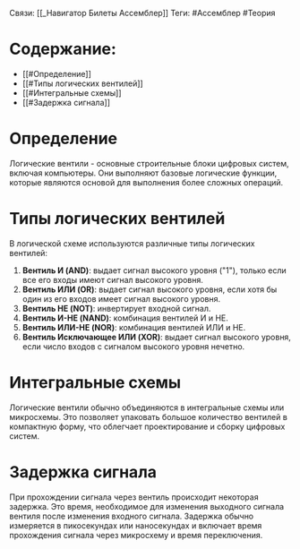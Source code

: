 Связи: [[_Навигатор Билеты Ассемблер]]
Теги: #Ассемблер #Теория 

# Содержание:
- [[#Определение]]
- [[#Типы логических вентилей]]
- [[#Интегральные схемы]]
- [[#Задержка сигнала]]

# Определение
Логические вентили - основные строительные блоки цифровых систем, включая компьютеры. Они выполняют базовые логические функции, которые являются основой для выполнения более сложных операций.

# Типы логических вентилей
В логической схеме используются различные типы логических вентилей:

1. **Вентиль И (AND)**: выдает сигнал высокого уровня ("1"), только если все его входы имеют сигнал высокого уровня.
2. **Вентиль ИЛИ (OR)**: выдает сигнал высокого уровня, если хотя бы один из его входов имеет сигнал высокого уровня.
3. **Вентиль НЕ (NOT)**: инвертирует входной сигнал.
4. **Вентиль И-НЕ (NAND)**: комбинация вентилей И и НЕ.
5. **Вентиль ИЛИ-НЕ (NOR)**: комбинация вентилей ИЛИ и НЕ.
6. **Вентиль Исключающее ИЛИ (XOR)**: выдает сигнал высокого уровня, если число входов с сигналом высокого уровня нечетно.

# Интегральные схемы
Логические вентили обычно объединяются в интегральные схемы или микросхемы. Это позволяет упаковать большое количество вентилей в компактную форму, что облегчает проектирование и сборку цифровых систем.

# Задержка сигнала
При прохождении сигнала через вентиль происходит некоторая задержка. Это время, необходимое для изменения выходного сигнала вентиля после изменения входного сигнала. Задержка обычно измеряется в пикосекундах или наносекундах и включает время прохождения сигнала через микросхему и время переключения.